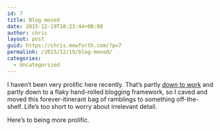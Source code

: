 ```yaml
---
id: 7
title: Blog moved
date: 2015-12-19T18:23:44+00:00
author: chris
layout: post
guid: https://chris.mowforth.com/?p=7
permalink: /2015/12/19/blog-moved/
categories:
  - Uncategorized
---
```

I haven&#8217;t been very prolific here recently. That&#8217;s partly <a href="http://www.rte.ie/news/business/2015/1014/734675-logentries-deal//" target="_blank">down to work</a> and partly down to a flaky hand-rolled blogging framework, so I caved and moved this forever-itinerant bag of ramblings to something off-the-shelf. Life&#8217;s too short to worry about irrelevant detail.

Here&#8217;s to being more prolific.